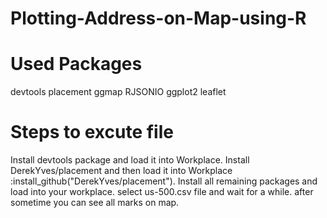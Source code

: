 # Plotting-Address-on-Map-using-R
# Used Packages
devtools
placement
ggmap
RJSONIO
ggplot2
leaflet

# Steps to excute file
Install devtools package and load it into Workplace.
Install DerekYves/placement and then load it into Workplace :install_github("DerekYves/placement").
Install all remaining packages and load into your workplace.
select us-500.csv file and wait for a while. 
after sometime you can see  all marks on map.

